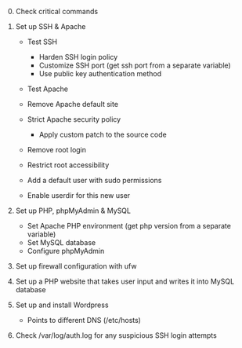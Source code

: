 0) Check critical commands

1) Set up SSH & Apache

    - Test SSH
        - Harden SSH login policy
        - Customize SSH port (get ssh port from a separate variable)
        - Use public key authentication method
    
    - Test Apache
    - Remove Apache default site
    - Strict Apache security policy
        - Apply custom patch to the source code
    
    - Remove root login
    - Restrict root accessibility

    - Add a default user with sudo permissions
    - Enable userdir for this new user

2) Set up PHP, phpMyAdmin & MySQL

    - Set Apache PHP environment (get php version from a separate variable)
    - Set MySQL database
    - Configure phpMyAdmin

3) Set up firewall configuration with ufw

4) Set up a PHP website that takes user input and writes it into MySQL database

5) Set up and install Wordpress
    
    - Points to different DNS (/etc/hosts)

6) Check /var/log/auth.log for any suspicious SSH login attempts
